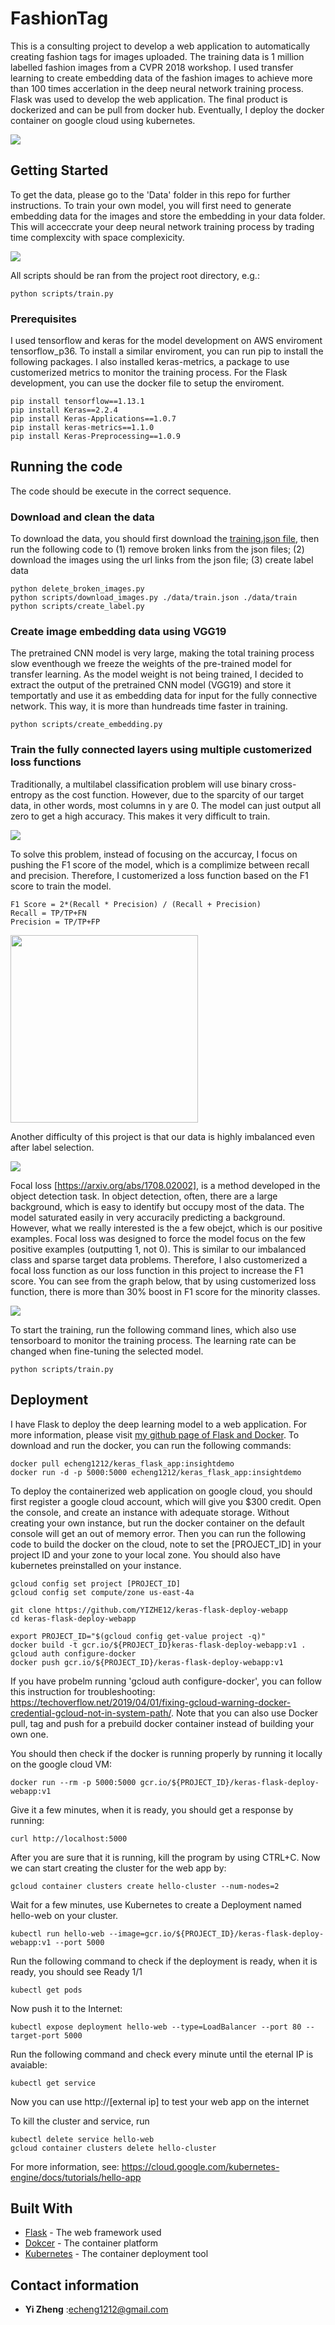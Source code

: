 # FashionTag

This is a consulting project to develop a web application to automatically creating fashion tags for images uploaded. The training data is 1 million labelled fashion images from a CVPR 2018 workshop. I used transfer learning to create embedding data of the fashion images to achieve more than 100 times accerlation in the deep neural network training process. Flask was used to develop the web application. The final product is dockerized and can be pull from docker hub. Eventually, I deploy the docker container on google cloud using kubernetes.

<img src ='images/ezgif.com-crop.gif'>

## Getting Started

To get the data, please go to the 'Data' folder in this repo for further instructions. To train your own model, you will first need to generate embedding data for the images and store the embedding in your data folder. This will acceccrate your deep neural network training process by trading time complexcity with space complexicity. 

<img src ='images/nn_new.png'>

All scripts should be ran from the project root directory, e.g.:

```
python scripts/train.py
```
### Prerequisites

I used tensorflow and keras for the model development on AWS enviroment tensorflow_p36. To install a similar enviroment, you can run pip to install the following packages. I also installed keras-metrics, a package to use customerized metrics to monitor the training process. For the Flask development, you can use the docker file to setup the enviroment.

```
pip install tensorflow==1.13.1
pip install Keras==2.2.4
pip install Keras-Applications==1.0.7
pip install keras-metrics==1.1.0
pip install Keras-Preprocessing==1.0.9
```

## Running the code

The code should be execute in the correct sequence. 

### Download and clean the data

To download the data, you should first download the [training.json file](https://www.kaggle.com/c/imaterialist-challenge-fashion-2018), then run the following code to (1) remove broken links from the json files; (2) download the images using the url links from the json file; (3) create label data

```
python delete_broken_images.py
python scripts/download_images.py ./data/train.json ./data/train
python scripts/create_label.py
```

### Create image embedding data using VGG19

The pretrained CNN model is very large, making the total training process slow eventhough we freeze the weights of the pre-trained model for transfer learning. As the model weight is not being trained, I decided to extract the output of the pretrained CNN model (VGG19) and store it temportatly and use it as embedding data for input for the fully connective network. This way, it is more than hundreads time faster in training. 
```
python scripts/create_embedding.py
```
### Train the fully connected layers using multiple customerized loss functions

Traditionally, a multilabel classification problem will use binary cross-entropy as the cost function. However, due to the sparcity of our target data, in other words, most columns in y are 0. The model can just output all zero to get a high accuracy. This makes it very difficult to train. 

![](/images/sparse_data.jpg)

To solve this problem, instead of focusing on the accurcay, I focus on pushing the F1 score of the model, which is a complimize between recall and precision. Therefore, I customerized a loss function based on the F1 score to train the model. 

```
F1 Score = 2*(Recall * Precision) / (Recall + Precision)
Recall = TP/TP+FN
Precision = TP/TP+FP
```

<img src='images/Precisionrecall.png' width='300'>


Another difficulty of this project is that our data is highly imbalanced even after label selection. 

<img src='images/label_dist.jpg'>

Focal loss [https://arxiv.org/abs/1708.02002], is a method developed in the object detection task. In object detection, often, there are a large background, which is easy to identify but occupy most of the data. The model saturated easily in very accuracily predicting a background. However, what we really interested is the a few obejct, which is our positive examples. Focal loss was designed to force the model focus on the few positive examples (outputting 1, not 0). This is similar to our imbalanced class and sparse target data problems. Therefore, I also customerized a focal loss function as our loss function in this project to increase the F1 score. You can see from the graph below, that by using customerized loss function, there is more than 30% boost in F1 score for the minority classes.

<img src='images/f1_score_v3.jpg'>

To start the training, run the following command lines, which also use tensorboard to monitor the training process. The learning rate can be changed when fine-tuning the selected model.

```
python scripts/train.py
```



## Deployment

I have Flask to deploy the deep learning model to a web application. For more information, please visit [my github page of Flask and Docker](https://github.com/YIZHE12/keras-flask-deploy-webapp). To download and run the docker, you can run the following commands:

```
docker pull echeng1212/keras_flask_app:insightdemo
docker run -d -p 5000:5000 echeng1212/keras_flask_app:insightdemo
```
To deploy the containerized web application on google cloud, you should first register a google cloud account, which will give you $300 credit. Open the console, and create an instance with adequate storage. Without creating your own instance, but run the docker container on the default console will get an out of memory error. Then you can run the following code to build the docker on the cloud, note to set the [PROJECT_ID] in your project ID and your zone to your local zone. You should also have kubernetes preinstalled on your instance.

```
gcloud config set project [PROJECT_ID]
gcloud config set compute/zone us-east-4a

git clone https://github.com/YIZHE12/keras-flask-deploy-webapp
cd keras-flask-deploy-webapp

export PROJECT_ID="$(gcloud config get-value project -q)"
docker build -t gcr.io/${PROJECT_ID}keras-flask-deploy-webapp:v1 .
gcloud auth configure-docker
docker push gcr.io/${PROJECT_ID}/keras-flask-deploy-webapp:v1
```
If you have probelm running 'gcloud auth configure-docker', you can follow this instruction for troubleshooting:
https://techoverflow.net/2019/04/01/fixing-gcloud-warning-docker-credential-gcloud-not-in-system-path/. Note that you can also use Docker pull, tag and push for a prebuild docker container instead of building your own one.

You should then check if the docker is running properly by running it locally on the google cloud VM:
```
docker run --rm -p 5000:5000 gcr.io/${PROJECT_ID}/keras-flask-deploy-webapp:v1
```
Give it a few minutes, when it is ready, you should get a response by running:
```
curl http://localhost:5000
```
After you are sure that it is running, kill the program by using CTRL+C. Now we can start creating the cluster for the web app by:
```
gcloud container clusters create hello-cluster --num-nodes=2
```

Wait for a few minutes, use Kubernetes to create a Deployment named hello-web on your cluster. 
```
kubectl run hello-web --image=gcr.io/${PROJECT_ID}/keras-flask-deploy-webapp:v1 --port 5000
```

Run the following command to check if the deployment is ready, when it is ready, you should see Ready 1/1
```
kubectl get pods
```
Now push it to the Internet:
```
kubectl expose deployment hello-web --type=LoadBalancer --port 80 --target-port 5000
```
Run the following command and check every minute until the eternal IP is avaiable:
```
kubectl get service
```
Now you can use http://[external ip] to test your web app on the internet

To kill the cluster and service, run
```
kubectl delete service hello-web
gcloud container clusters delete hello-cluster
```

For more information, see:
https://cloud.google.com/kubernetes-engine/docs/tutorials/hello-app

## Built With

* [Flask](http://flask.pocoo.org/) - The web framework used
* [Dokcer](https://www.docker.com/) - The container platform
* [Kubernetes](https://kubernetes.io) - The container deployment tool


## Contact information

* **Yi Zheng** :echeng1212@gmail.com 





